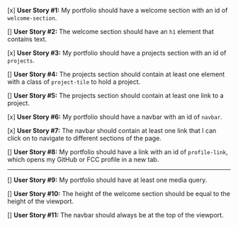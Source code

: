 [x] **User Story #1:** My portfolio should have a welcome section with an id of `welcome-section`.

[\] **User Story #2:** The welcome section should have an `h1` element that contains text.

[x] **User Story #3:** My portfolio should have a projects section with an id of `projects`.

[] **User Story #4:** The projects section should contain at least one element with a class of `project-tile` to hold a project.

[] **User Story #5:** The projects section should contain at least one link to a project.

[x] **User Story #6:** My portfolio should have a navbar with an id of `navbar`.

[x] **User Story #7:** The navbar should contain at least one link that I can click on to navigate to different sections of the page.

[] **User Story #8:** My portfolio should have a link with an id of `profile-link`, which opens my GitHub or FCC profile in a new tab.

---

[] **User Story #9:** My portfolio should have at least one media query.

[] **User Story #10:** The height of the welcome section should be equal to the height of the viewport.

[] **User Story #11:** The navbar should always be at the top of the viewport.

